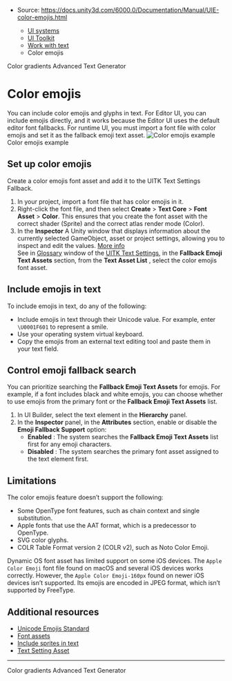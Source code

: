 * Source: https://docs.unity3d.com/6000.0/Documentation/Manual/UIE-color-emojis.html

  * [UI systems](https://docs.unity3d.com/6000.0/Documentation/Manual/UIToolkits.html)
  * [UI Toolkit](https://docs.unity3d.com/6000.0/Documentation/Manual/UIElements.html)
  * [Work with text](https://docs.unity3d.com/6000.0/Documentation/Manual/UIE-work-with-text.html)
  * Color emojis


[](https://docs.unity3d.com/6000.0/Documentation/Manual/UIE-color-gradient.html)
Color gradients
[](https://docs.unity3d.com/6000.0/Documentation/Manual/UIE-advanced-text-generator.html)
Advanced Text Generator
# Color emojis
You can include color emojis and glyphs in text.
For Editor UI, you can include emojis directly, and it works because the Editor UI uses the default editor font fallbacks. 
For runtime UI, you must import a font file with color emojis and set it as the fallback emoji text asset.
![Color emojis example](https://docs.unity3d.com/6000.0/Documentation/uploads/Main/font/NativeEmojiExample.png) Color emojis example
## Set up color emojis
Create a color emojis font asset and add it to the UITK Text Settings Fallback.
  1. In your project, import a font file that has color emojis in it.
  2. Right-click the font file, and then select **Create** > **Text Core** > **Font Asset** > **Color**. This ensures that you create the font asset with the correct shader (Sprite) and the correct atlas render mode (Color).
  3. In the **Inspector** A Unity window that displays information about the currently selected GameObject, asset or project settings, allowing you to inspect and edit the values. [More info](https://docs.unity3d.com/6000.0/Documentation/Manual/UsingTheInspector.html)  
See in [Glossary](https://docs.unity3d.com/6000.0/Documentation/Manual/Glossary.html#Inspector) window of the [UITK Text Settings](https://docs.unity3d.com/6000.0/Documentation/Manual/UIE-text-setting-asset.html), in the **Fallback Emoji Text Assets** section, from the **Text Asset List** , select the color emojis font asset.


## Include emojis in text
To include emojis in text, do any of the following:
  * Include emojis in text through their Unicode value. For example, enter `\U0001F601` to represent a smile.
  * Use your operating system virtual keyboard.
  * Copy the emojis from an external text editing tool and paste them in your text field.


## Control emoji fallback search
You can prioritize searching the **Fallback Emoji Text Assets** for emojis. For example, if a font includes black and white emojis, you can choose whether to use emojis from the primary font or the **Fallback Emoji Text Assets** list.
  1. In UI Builder, select the text element in the **Hierarchy** panel.
  2. In the **Inspector** panel, in the **Attributes** section, enable or disable the **Emoji Fallback Support** option:
     * **Enabled** : The system searches the **Fallback Emoji Text Assets** list first for any emoji characters.
     * **Disabled** : The system searches the primary font asset assigned to the text element first.


## Limitations
The color emojis feature doesn’t support the following:
  * Some OpenType font features, such as chain context and single substitution.
  * Apple fonts that use the AAT format, which is a predecessor to OpenType.
  * SVG color glyphs.
  * COLR Table Format version 2 (COLR v2), such as Noto Color Emoji.


Dynamic OS font asset has limited support on some iOS devices. The `Apple Color Emoji` font file found on macOS and several iOS devices works correctly. However, the `Apple Color Emoji-160px` found on newer iOS devices isn’t supported. Its emojis are encoded in JPEG format, which isn’t supported by FreeType.
## Additional resources
  * [Unicode Emojis Standard](http://unicode.org/Public/emoji/latest/)
  * [Font assets](https://docs.unity3d.com/6000.0/Documentation/Manual/UIE-font-asset-landing.html)
  * [Include sprites in text](https://docs.unity3d.com/6000.0/Documentation/Manual/UIE-sprite.html)
  * [Text Setting Asset](https://docs.unity3d.com/6000.0/Documentation/Manual/UIE-text-setting-asset.html)


* * *
[](https://docs.unity3d.com/6000.0/Documentation/Manual/UIE-color-gradient.html)
Color gradients
[](https://docs.unity3d.com/6000.0/Documentation/Manual/UIE-advanced-text-generator.html)
Advanced Text Generator
